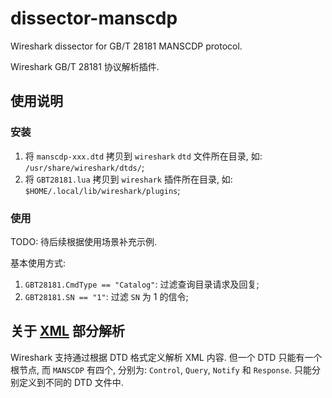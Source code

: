 # dissector-manscdp

Wireshark dissector for GB/T 28181 MANSCDP protocol.

Wireshark GB/T 28181 协议解析插件.

## 使用说明

### 安装

1. 将 `manscdp-xxx.dtd` 拷贝到 `wireshark` `dtd` 文件所在目录, 如: `/usr/share/wireshark/dtds/`;
1. 将 `GBT28181.lua` 拷贝到 `wireshark` 插件所在目录, 如: `$HOME/.local/lib/wireshark/plugins`;

### 使用

TODO: 待后续根据使用场景补充示例.

基本使用方式:
1. `GBT28181.CmdType == "Catalog"`: 过滤查询目录请求及回复;
1. `GBT28181.SN == "1"`: 过滤 `SN` 为 1 的信令;

## 关于 [XML](https://wiki.wireshark.org/XML) 部分解析

Wireshark 支持通过根据 DTD 格式定义解析 XML 内容.
但一个 DTD 只能有一个根节点, 而 `MANSCDP` 有四个, 分别为: `Control`, `Query`, `Notify` 和 `Response`.
只能分别定义到不同的 DTD 文件中.
